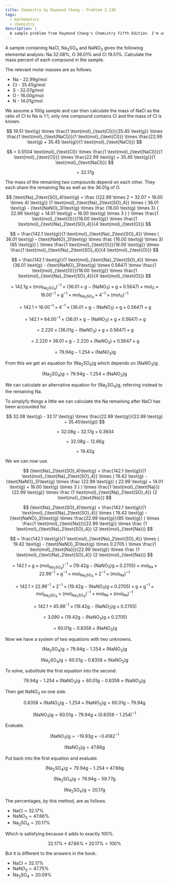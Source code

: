 ```yaml
---
title: Chemistry by Raymond Chang - Problem 2.130
tags:
  - mathematics
  - chemistry
description: |
  A sample problem from Raymond Chang's Chemistry Fifth Edition. I'm unsure of my approach so am writing it up.
---
```


A sample containing $\text{NaCl}$, $\text{Na}_2\text{SO}_4$ and $\text{NaNO}_3$ gives the following elemental analysis: Na 32.08%, O 36.01% and Cl 19.51%. Calculate the mass percent of each compound in the sample.

The relevant molar masses are as follows.

* $\text{Na}$ - $22.99\text{g}/\text{mol}$
* $\text{Cl}$ - $35.45\text{g}/\text{mol}$
* $\text{S}$ - $32.07\text{g}/\text{mol}$
* $\text{O}$ - $16.00\text{g}/\text{mol}$
* $\text{N}$ - $14.01\text{g}/\text{mol}$

We assume a $100\text{g}$ sample and can then calculate the mass of $\text{NaCl}$ as the ratio of $\text{Cl}$ to $\text{Na}$ is 1:1, only one compound contains $\text{Cl}$ and the mass of $\text{Cl}$ is known.

$$
19.51 \text{g}
  \times \frac{1 \text{mol}_{\text{Cl}}}{35.45 \text{g}}
  \times \frac{1 \text{mol}_{\text{NaCl}}}{1 \text{mol}_{\text{Cl}}}
  \times \frac{22.99 \text{g} + 35.45 \text{g}}{1 \text{mol}_{\text{NaCl}}}
$$

$$
= 0.5504 \text{mol}_{\text{Cl}}
  \times \frac{1 \text{mol}_{\text{NaCl}}}{1 \text{mol}_{\text{Cl}}}
  \times \frac{22.99 \text{g} + 35.45 \text{g}}{1 \text{mol}_{\text{NaCl}}}
$$

$$
= 32.17 \text{g}
$$

The mass of the remaining two compounds depend on each other. They each share the remaining $\text{Na}$ as well as the $36.01 \text{g}$ of $\text{O}$.

<div class="wide">
  <div class="wide-content">

  $$
  (\text{Na}_2\text{SO}_4)\text{g} =
    \frac
      {(22.99 \times 2 + 32.07 + 16.00 \times 4) \text{g}}
      {1 \text{mol}_{\text{Na}_2\text{SO}_4}}
      \times (
        36.01 \text{g}
        -
        (\text{NaNO}_3)\text{g}
          \times \frac
                    {16.00 \text{g} \times 3}
                    {
                      22.99 \text{g}
                      +
                      14.01 \text{g}
                      +
                      16.00 \text{g} \times 3
                    }
      )
      \times \frac{1 \text{mol}_{\text{O}}}{16.00 \text{g}}
      \times \frac{1 \text{mol}_{\text{Na}_2\text{SO}_4}}{4 \text{mol}_{\text{O}}}
  $$

  $$
  = \frac{142.1 \text{g}}{1 \text{mol}_{\text{Na}_2\text{SO}_4}}
    \times (
      36.01 \text{g}
      -
      (\text{NaNO}_3)\text{g}
        \times \frac
                  {16.00 \text{g} \times 3}
                  {85 \text{g}}
    )
    \times \frac{1 \text{mol}_{\text{O}}}{16.00 \text{g}}
    \times \frac{1 \text{mol}_{\text{Na}_2\text{SO}_4}}{4 \text{mol}_{\text{O}}}
  $$

  $$
  = \frac{142.1 \text{g}}{1 \text{mol}_{\text{Na}_2\text{SO}_4}}
    \times (36.01 \text{g} - (\text{NaNO}_3)\text{g} \times 0.5647)
    \times \frac{1 \text{mol}_{\text{O}}}{16.00 \text{g}}
    \times \frac{1 \text{mol}_{\text{Na}_2\text{SO}_4}}{4 \text{mol}_{\text{O}}}
  $$

  $$
  = 142.1 \text{g}
    \times (\text{mol}_{\text{Na}_2\text{SO}_4})^{-1}
    \times (
      36.01 \times \text{g}
      -
      (\text{NaNO}_3) \times \text{g} \times 0.5647
    )
    \times \text{mol}_{\text{O}}
    \times 16.00^{-1}
    \times \text{g}^{-1}
    \times \text{mol}_{\text{Na}_2\text{SO}_4}
    \times 4^{-1}
    \times (\text{mol}_{\text{O}})^{-1}
  $$

  $$
  = 142.1
    \times 16.00^{-1}
    \times 4^{-1}
    \times (
      36.01 \times \text{g}
      - (\text{NaNO}_3) \times \text{g} \times 0.5647
    )
    \times \text{g}
  $$

  $$
  = 142.1
    \times 64.00^{-1}
    \times (
      36.01 \times \text{g}
      - (\text{NaNO}_3) \times \text{g} \times 0.5647
    )
    \times \text{g}
  $$

  $$
  = 2.220
    \times (36.01 \text{g} - (\text{NaNO}_3) \times \text{g} \times 0.5647)
    \times \text{g}
  $$

  $$
  = 2.220
    \times 36.01
    \times \text{g}
    -
    2.220
    \times (\text{NaNO}_3)
    \times 0.5647
    \times \text{g}
  $$

  $$
  = 79.94\text{g} - 1.254 \times (\text{NaNO}_3) \text{g}
  $$

  </div>
</div>

From this we get an equation for $(\text{Na}_2\text{SO}_4)\text{g}$ which depends on $(\text{NaNO}_3) \text{g}$.

$$
(\text{Na}_2\text{SO}_4)\text{g} = 79.94\text{g} - 1.254 \times (\text{NaNO}_3) \text{g}
$$

We can calculate an alternative equation for $(\text{Na}_2\text{SO}_4)\text{g}$, referring instead to the remaining $\text{Na}$.

To simplyfy things a little we can calculate the $\text{Na}$ remaining after $\text{NaCl}$ has been accounted for.

$$
32.08 \text{g} -
32.17 \text{g} \times \frac{22.99 \text{g}}{22.99 \text{g} + 35.45\text{g}}
$$

$$
= 32.08 \text{g} -
  32.17 \text{g} \times 0.3934
$$

$$
= 32.08 \text{g} - 12.66 \text{g}
$$

$$
= 19.42 \text{g}
$$

We we can now use.

<div class="wide">
  <div class="wide-content">

  $$
  (\text{Na}_2\text{SO}_4)\text{g} =
    \frac{142.1 \text{g}}{1 \text{mol}_{\text{Na}_2\text{SO}_4}}
      \times (
        19.42 \text{g}
        -
        (\text{NaNO}_3)\text{g}
          \times \frac
                    {22.99 \text{g}}
                    {
                      22.99 \text{g}
                      +
                      14.01 \text{g}
                      +
                      16.00 \text{g} \times 3
                    }
      )
      \times \frac{1 \text{mol}_{\text{Na}}}{22.99 \text{g}}
      \times \frac
                {1 \text{mol}_{\text{Na}_2\text{SO}_4}}
                {2 \text{mol}_{\text{Na}}}
  $$

  $$
  (\text{Na}_2\text{SO}_4)\text{g} =
    \frac{142.1 \text{g}}{1 \text{mol}_{\text{Na}_2\text{SO}_4}}
      \times (
        19.42 \text{g}
        -
        (\text{NaNO}_3)\text{g}
          \times \frac{22.99 \text{g}}{85 \text{g}}
      )
      \times \frac{1 \text{mol}_{\text{Na}}}{22.99 \text{g}}
      \times \frac
                {1 \text{mol}_{\text{Na}_2\text{SO}_4}}
                {2 \text{mol}_{\text{Na}}}
  $$

  $$
  = \frac{142.1 \text{g}}{1 \text{mol}_{\text{Na}_2\text{SO}_4}}
      \times (
        19.42 \text{g}
        -
        (\text{NaNO}_3)\text{g} \times 0.2705
      )
      \times \frac{1 \text{mol}_{\text{Na}}}{22.99 \text{g}}
      \times \frac
                {1 \text{mol}_{\text{Na}_2\text{SO}_4}}
                {2 \text{mol}_{\text{Na}}}
  $$

  $$
  = 142.1
    \times \text{g}
    \times (\text{mol}_{\text{Na}_2\text{SO}_4})^{-1}
    \times (19.42 \text{g} - (\text{NaNO}_3)\text{g} \times 0.2705)
    \times \text{mol}_{\text{Na}}
    \times 22.99^{-1}
    \times \text{g}^{-1}
    \times \text{mol}_{\text{Na}_2\text{SO}_4}
    \times 2^{-1}
    \times (\text{mol}_{\text{Na}})^{-1}
  $$

  $$
  = 142.1
    \times 22.99^{-1}
    \times 2^{-1}
    \times (19.42 \text{g} - (\text{NaNO}_3)\text{g} \times 0.2705)
    \times \text{g}
    \times \text{g}^{-1}
    \times \text{mol}_{\text{Na}_2\text{SO}_4}
    \times (\text{mol}_{\text{Na}_2\text{SO}_4})^{-1}
    \times \text{mol}_{\text{Na}}
    \times (\text{mol}_{\text{Na}})^{-1}
  $$

  $$
  = 142.1
    \times 45.98^{-1}
    \times (19.42 \text{g} - (\text{NaNO}_3)\text{g} \times 0.2705)
  $$

  $$
  = 3.090
    \times (19.42 \text{g} - (\text{NaNO}_3)\text{g} \times 0.2705)
  $$

  $$
  = 60.01 \text{g} -
    0.8358 \times (\text{NaNO}_3)\text{g}
  $$

  </div>
</div>

Now we have a system of two equations with two unknowns.

$$
(\text{Na}_2\text{SO}_4)\text{g}
  = 79.94\text{g} - 1.254 \times (\text{NaNO}_3) \text{g}
$$

$$
(\text{Na}_2\text{SO}_4)\text{g}
  = 60.01 \text{g} - 0.8358 \times (\text{NaNO}_3)\text{g}
$$

To solve, substitute the first equation into the second.

$$
79.94\text{g} - 1.254 \times (\text{NaNO}_3) \text{g}
  = 60.01 \text{g} - 0.8358 \times (\text{NaNO}_3)\text{g}
$$

Then get $\text{NaNO}_3$ on one side.

$$
0.8358 \times (\text{NaNO}_3)\text{g} - 1.254 \times (\text{NaNO}_3) \text{g}
  = 60.01 \text{g} - 79.94\text{g}
$$

$$
(\text{NaNO}_3) \text{g}
  = 60.01 \text{g} - 79.94\text{g} \times (0.8358 - 1.254)^{-1}
$$

Evaluate.

$$
(\text{NaNO}_3) \text{g}
  = −19.93\text{g} \times −0.4182^{-1}
$$

$$
(\text{NaNO}_3) \text{g} = 47.66 \text{g}
$$

Put back into the first equation and evaluate.

$$
(\text{Na}_2\text{SO}_4)\text{g}
  = 79.94\text{g} - 1.254 \times 47.66 \text{g}
$$

$$
(\text{Na}_2\text{SO}_4)\text{g}
  = 79.94\text{g} - 59.77 \text{g}
$$

$$
(\text{Na}_2\text{SO}_4)\text{g}
  = 20.17 \text{g}
$$

The percentages, by this method, are as follows.

* $\text{NaCl} = 32.17\%$
* $\text{NaNO}_3 = 47.66\%$
* $\text{Na}_2\text{SO}_4 = 20.17\%$

Which is satisfying because it adds to exactly 100%.

$$
32.17\% + 47.66\% + 20.17\% = 100\%
$$

But it is different to the answers in the book.

* $\text{NaCl} = 32.17\%$
* $\text{NaNO}_3 = 47.75\%$
* $\text{Na}_2\text{SO}_4 = 20.09\%$
